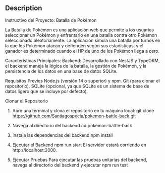 

## Description

Instructivo del Proyecto: Batalla de Pokémon

La Batalla de Pokémon es una aplicación web que permite a los usuarios seleccionar un Pokémon y enfrentarlo en una batalla contra otro Pokémon seleccionado aleatoriamente. La aplicación simula una batalla por turnos en la que los Pokémon atacan y defienden según sus estadísticas, y el ganador es determinado cuando el HP de uno de los Pokémon llega a cero.

Características Principales:
Backend: Desarrollado con NestJS y TypeORM, el backend maneja la lógica de la batalla, la gestión de Pokémon, y la persistencia de los datos en una base de datos SQLite.

Requisitos Previos
Node.js (versión 14 o superior) y npm.
Git (para clonar el repositorio).
SQLite (opcional, ya que SQLite es un sistema de base de datos ligero que se incluye por defecto).

Clonar el Repositorio
1. Abre una terminal y clona el repositorio en tu máquina local:
        git clone https://github.com/Santiagospecia/pokemon-battle-back.git
2. Navega al directorio del backend
        cd pokemon-battle-back
3. Instala las dependencias del backend
        npm install
4. Ejecutar el Backend
        npm run start
El servidor estará corriendo en http://localhost:3000.



5. Ejecutar Pruebas
Para ejecutar las pruebas unitarias del backend, navega al directorio del backend y ejecutar
        npm run test